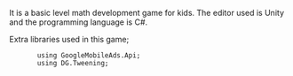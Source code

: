 It is a basic level math development game for kids. The editor used is Unity and the programming language is C#.

Extra libraries used in this game;

           using GoogleMobileAds.Api;
           using DG.Tweening;
           
    
